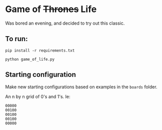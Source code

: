 # Game of ~~Thrones~~ Life
 Was bored an evening, and decided to try out this classic.

## To run: 
`pip install -r requirements.txt`

`python game_of_life.py`


## Starting configuration

Make new starting configurations based on examples in the `boards` folder.

An n by n grid of 0's and 1's. Ie: 

```
00000
00100
00100
00100
00000
```

